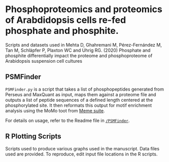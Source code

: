 # Phosphoproteomics and proteomics of Arabdidopsis cells re-fed phosphate and phosphite.
Scripts and datasets used in Mehta D, Ghahremani M, Pérez-Fernández M, Tan M, Schläpfer P, Plaxton WC and Uhrig RG. (2020) Phosphate and phosphite differentially impact the proteome and phosphoproteome of Arabidopsis suspension cell cultures

## PSMFinder

`PSMFinder.py` is a script that takes a list of phosphopeptides generated from Perseus and MaxQuant as input, maps them against a proteome file and outputs a list of peptide sequences of a defined length centered at the phosphorylated site. It then reformats this output for motif enrichment analysis using the MoMo toot from [Meme suite](http://meme-suite.org/tools/momo).

For details on usage, refer to the Readme file in [`/PSMFinder`](https://github.com/UhrigLab/mehta2020-pi-proteome/tree/master/PSMfinder).

## R Plotting Scripts

Scripts used to produce various graphs used in the manuscript. Data files used are provided. To reproduce, edit input file locations in the R scripts. 
